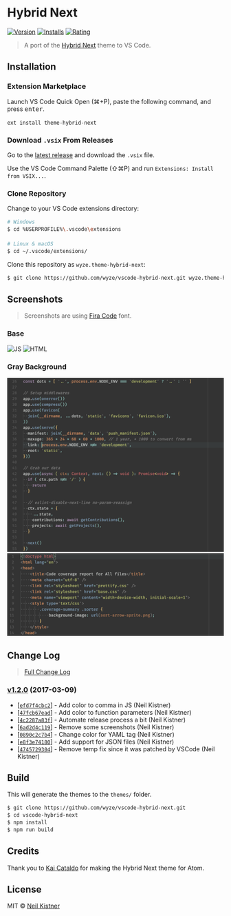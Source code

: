 # Hybrid Next

[![Version][version-image]][marketplace-url]
[![Installs][installs-image]][marketplace-url]
[![Rating][rating-image]][marketplace-url]

> A port of the [Hybrid Next](https://github.com/kaicataldo/hybrid-next-syntax) theme to VS Code.

## Installation

### Extension Marketplace

Launch VS Code Quick Open (⌘+P), paste the following command, and press <kbd>enter</kbd>.

`ext install theme-hybrid-next`

### Download `.vsix` From Releases

Go to the [latest release](https://github.com/wyze/vscode-hybrid-next/releases/latest) and download the `.vsix` file.

Use the VS Code Command Palette (⇧⌘P) and run `Extensions: Install from VSIX...`.

### Clone Repository

Change to your VS Code extensions directory:

```sh
# Windows
$ cd %USERPROFILE%\.vscode\extensions

# Linux & macOS
$ cd ~/.vscode/extensions/
```

Clone this repository as `wyze.theme-hybrid-next`:

```sh
$ git clone https://github.com/wyze/vscode-hybrid-next.git wyze.theme-hybrid-next
```

## Screenshots

> Screenshots are using [Fira Code](https://github.com/tonsky/FiraCode) font.

### Base

![JS](.github/media/js.png)
![HTML](.github/media/html.png)

### Gray Background

![Gray Background JS](.github/media/graybg-js.png)
![Gray Background HTML](.github/media/graybg-html.png)

## Change Log

> [Full Change Log](changelog.md)

### [v1.2.0](https://github.com/wyze/vscode-hybrid-next/releases/tag/v1.2.0) (2017-03-09)

* [[`efd7f4cbc2`](https://github.com/wyze/vscode-hybrid-next/commit/efd7f4cbc2)] - Add color to comma in JS (Neil Kistner)
* [[`47fcb67ead`](https://github.com/wyze/vscode-hybrid-next/commit/47fcb67ead)] - Add color to function parameters (Neil Kistner)
* [[`4c2287a83f`](https://github.com/wyze/vscode-hybrid-next/commit/4c2287a83f)] - Automate release process a bit (Neil Kistner)
* [[`6ad2d4c119`](https://github.com/wyze/vscode-hybrid-next/commit/6ad2d4c119)] - Remove some screenshots (Neil Kistner)
* [[`0890c2c7b4`](https://github.com/wyze/vscode-hybrid-next/commit/0890c2c7b4)] - Change color for YAML tag (Neil Kistner)
* [[`e8f3e74180`](https://github.com/wyze/vscode-hybrid-next/commit/e8f3e74180)] - Add support for JSON files (Neil Kistner)
* [[`4745729304`](https://github.com/wyze/vscode-hybrid-next/commit/4745729304)] - Remove temp fix since it was patched by VSCode (Neil Kistner)

## Build

This will generate the themes to the `themes/` folder.

```sh
$ git clone https://github.com/wyze/vscode-hybrid-next.git
$ cd vscode-hybrid-next
$ npm install
$ npm run build
```

## Credits

Thank you to [Kai Cataldo](//github.com/kaicataldo) for making the Hybrid Next theme for Atom.

## License

MIT © [Neil Kistner](https://neilkistner.com)

[version-image]: http://vsmarketplacebadge.apphb.com/version/wyze.theme-hybrid-next.svg
[installs-image]: http://vsmarketplacebadge.apphb.com/installs/wyze.theme-hybrid-next.svg
[rating-image]: http://vsmarketplacebadge.apphb.com/rating-short/wyze.theme-hybrid-next.svg

[marketplace-url]: https://marketplace.visualstudio.com/items/wyze.theme-hybrid-next
